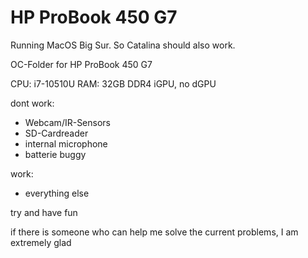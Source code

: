 # HP ProBook 450 G7

Running MacOS Big Sur.
So Catalina should also work.

OC-Folder for HP ProBook 450 G7

CPU: i7-10510U
RAM: 32GB DDR4
iGPU, no dGPU

dont work:
- Webcam/IR-Sensors
- SD-Cardreader
- internal microphone
- batterie buggy

work:
- everything else


try and have fun

if there is someone who can help me solve the current problems, I am extremely glad

